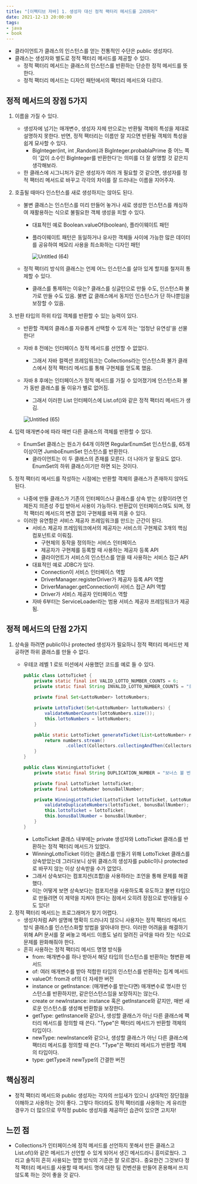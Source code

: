 ```yaml
---
title: "[이펙티브 자바] 1. 생성자 대신 정적 팩터리 메서드를 고려하라"  
date: 2021-12-13 20:00:00 
tags:
- java
- book
---
```


- 클라이언트가 클래스의 인스턴스를 얻는 전통적인 수단은 public 생성자다.
- 클래스는 생성자와 별도로 정적 팩터리 메서드를 제공할 수 있다.
    - 정적 팩터리 메서드는 클래스의 인스턴스를 반환하는 단순한 정적 메서드를 뜻한다.
    - 정적 팩터리 메서드는 디자인 패턴에서의 팩터리 메서드와 다르다.

## 정적 메서드의 장점 5가지

1. 이름을 가질 수 있다.
    - 생성자에 넘기는 매개변수, 생성자 자체 만으로는 반환될 객체의 특성을 제대로 설명하지 못한다.
      반면, 정적 팩터리는 이름만 잘 지으면 반환될 객체의 특성을 쉽게 묘사할 수 있다.
        - BigInteger(int, int ,Random)과 BigInteger.probablaPrime 중 어느 쪽이
          '값이 소수인 BigInteger를 반환한다'는 의미를 더 잘 설명할 것 같은지 생각해보라.
    - 한 클래스에 시그니처가 같은 생성자가 여러 개 필요할 것 같으면, 생성자를 정적 팩터리 메서드로 바꾸고 각각의 차이를 잘 드러내는 이름을 지어주자.
2. 호출될 때마다 인스턴스를 새로 생성하지는 않아도 된다.
    - 불변 클래스는 인스턴스를 미리 만들어 놓거나 새로 생성한 인스턴스를 캐싱하여 재활용하는 식으로 불필요한 객체 생성을 피할 수 있다.
        - 대표적인 예로 Boolean.valueOf(boolean), 플라이웨이트 패턴
        - 플라이웨이트 패턴은 동일하거나 유사한 객체들 사이에 가능한 많은 데이터를 공유하여 메모리 사용을 최소화하는 디자인 패턴

            ![Untitled (64)](https://user-images.githubusercontent.com/62014888/146127817-4b75b2b3-9e47-4a6f-87ee-38629537abd7.png)
    
    - 정적 팩터리 방식의 클래스는 언제 어느 인스턴스를 살아 있게 할지를 철저히 통제할 수 있다.
        - 클래스를 통제하는 이유는?
          클래스를 싱글턴으로 만들 수도, 인스턴스화 불가로 만들 수도 있음.
          불변 값 클래스에서 동치인 인스턴스가 단 하나뿐임을 보장할 수 있음.
3. 반환 타입의 하위 타입 객체를 반환할 수 있는 능력이 있다.
    - 반환할 객체의 클래스를 자유롭게 선택할 수 있게 하는 '엄청난 유연성'을 선물한다!
    - 자바 8 전에는 인터페이스 정적 메서드를 선언할 수 없었다.
        - 그래서 자바 컬렉션 프레임워크는 Collections라는 인스턴스화 불가 클래스에서 정적 팩터리 메서드를 통해 구현체를 얻도록 했음.
    - 자바 8 후에는 인터페이스가 정적 메서드를 가질 수 있어졌기에 인스턴스화 불가 동반 클래스를 둘 이유가 별로 없어짐.
        - 그래서 이러한 List 인터페이스에 List.of()와 같은 정적 팩터리 메서드가 생김.

        ![Untitled (65)](https://user-images.githubusercontent.com/62014888/146127819-698c8dac-3c7a-4ea7-9fab-126a262cf05a.png)


1. 입력 매개변수에 따라 매번 다른 클래스의 객체를 반환할 수 있다.
    - EnumSet 클래스는 원소가 64개 이하면 RegularEnumSet 인스턴스를, 65개 이상이면 JumboEnumSet 인스턴스를 반환한다.
        - 클라이언트는 이 두 클래스의 존재를 모른다. 더 나아가 알 필요도 없다. EnumSet의 하위 클래스이기만 하면 되는 것이다.

2. 정적 팩터리 메서드를 작성하는 시점에는 반환할 객체의 클래스가 존재하지 않아도 된다.
    - 나중에 만들 클래스가 기존의 인터페이스나 클래스를 상속 받는 상황이라면 언제든지 의존성 주입 받아서 사용이 가능하다.
      반환값이 인터페이스여도 되며, 정적 팩터리 메서드의 변경 없이 구현체를 바꿔 끼울 수 있다.
    - 이러한 유연함은 서비스 제공자 프레임워크를 만드는 근간이 된다.
        - 서비스 제공자 프레임워크에서의 제공자는 서비스의 구현체로 3개의 핵심 컴포넌트로 이뤄짐.
            - 구현체의 동작을 정의하는 서비스 인터페이스
            - 제공자가 구현체를 등록할 때 사용하는 제공자 등록 API
            - 클라이언트가 서비스의 인스턴스를 얻을 때 사용하는 서비스 접근 API
        - 대표적인 예로 JDBC가 있다.
            - Connection이 서비스 인터페이스 역할
            - DriverManager.registerDriver가 제공자 등록 API 역할
            - DriverManager.getConnection이 서비스 접근 API 역할
            - Driver가 서비스 제공자 인터페이스 역할
        - 자바 6부터는 ServiceLoader라는 범용 서비스 제공자 프레임워크가 제공됨.

## 정적 메서드의 단점 2가지

1. 상속을 하려면 public이나 protected 생성자가 필요하니 정적 팩터리 메서드만 제공하면 하위 클래스를 만들 수 없다.
    - 우테코 레벨 1 로또 미션에서 사용했던 코드를 예로 들 수 있다.

        ```java
        public class LottoTicket {
            private static final int VALID_LOTTO_NUMBER_COUNTS = 6;
            private static final String INVALID_LOTTO_NUMBER_COUNTS = "로또 티켓은 중복되지 않은 6자리의 숫자로 구성되어야 합니다.";
            
            private final Set<LottoNumber> lottoNumbers;
        
            private LottoTicket(Set<LottoNumber> lottoNumbers) {
                validateNumberCounts(lottoNumbers.size());
                this.lottoNumbers = lottoNumbers;
            }
        
            public static LottoTicket generateTicket(List<LottoNumber> numbers) {
                return numbers.stream()
                        .collect(Collectors.collectingAndThen(Collectors.toSet(), LottoTicket::new));
            }
        }
        
        public class WinningLottoTicket {
            private static final String DUPLICATION_NUMBER = "보너스 볼 번호는 당첨 번호와 중복될 수 없습니다.";
        
            private final LottoTicket lottoTicket;
            private final LottoNumber bonusBallNumber;
        
            private WinningLottoTicket(LottoTicket lottoTicket, LottoNumber bonusBallNumber) {
                validateDuplicateNumbers(lottoTicket, bonusBallNumber);
                this.lottoTicket = lottoTicket;
                this.bonusBallNumber = bonusBallNumber;
            }
        }
        ```

        - LottoTicket 클래스 내부에는 private 생성자와 LottoTicket 클래스를 반환하는 정적 팩터리 메서드가 있었다.
        - WinningLottoTicket 이라는 클래스를 만들기 위해 LottoTicket 클래스를 상속받았는데 그러다보니 상위 클래스의 생성자를 public이나 protected로 바꾸지 않는 이상 상속받을 수가 없었다.
        - 그래서 상속보다는 컴포지션(조합)을 사용하라는 조언을 통해 문제를 해결했다.
        - 이는 어떻게 보면 상속보다는 컴포지션을 사용하도록 유도하고 불변 타입으로 만들려면 이 제약을 지켜야 한다는 점에서 오히려 장점으로 받아들일 수도 있다!
2. 정적 팩터리 메서드는 프로그래머가 찾기 어렵다.
    - 생성자처럼 API 설명에 명확히 드러나지 않으니 사용자는 정적 팩터리 메서드 방식 클래스를 인스턴스화할 방법을 알아내야 한다.
      이러한 어려움을 해결하기 위해 API 문서를 잘 써놓고 메서드 이름도 널리 알려진 규약을 따라 짓는 식으로 문제를 완화해줘야 한다.
    - 흔히 사용하는 정적 팩터리 메서드 명명 방식들
        - from: 매개변수를 하나 받아서 해당 타입의 인스턴스를 반환하는 형변환 메서드
        - of: 여러 매개변수를 받아 적합한 타입의 인스턴스를 반환하는 집계 메서드
        - valueOf: from과 of의 더 자세한 버전
        - instance or getInstance: (매개변수를 받는다면) 매개변수로 명시한 인스턴스를 반환하지만, 같은인스턴스임을 보장하지는 않는다.
        - create or newInstance: instance 혹은 getInstance와 같지만, 매번 새로운 인스턴스를 생성해 반환함을 보장한다.
        - getType: getInstance와 같으나, 생성할 클래스가 아닌 다른 클래스에 팩터리 메서드를 정의할 때 쓴다. "Type"은 팩터리 메서드가 반환할 객체의 타입이다.
        - newType: newInstance와 같으나, 생성할 클래스가 아닌 다른 클래스에 팩터리 메서드를 정의할 때 쓴다. "Type"은 팩터리 메서드가 반환할 객체의 타입이다.
        - type: getType과 newType의 간결한 버전

## 핵심정리

- 정적 팩터리 메서드와 public 생성자는 각자의 쓰임새가 있으니 상대적인 장단점을 이해하고 사용하는 것이 좋다.
  그렇다 하더라도 정적 팩터리를 사용하는 게 유리한 경우가 더 많으므로 무작정 public 생성자를 제공하던 습관이 있으면 고치자!
  

## 느낀 점

- Collections가 인터페이스에 정적 메서드를 선언하지 못해서 만든 클래스고
  List.of()와 같은 메서드가 선언할 수 있게 되어서 생긴 메서드라니 흥미로웠다.
  그리고 솔직히 흔히 사용되는 명명 방식의 기준은 잘 모르겠다.. 중요한건 그것보다
  정적 팩터리 메서드를 사용할 때 메서드 명에 대한 팀 컨벤션을 만들어 혼용해서 쓰지 않도록 하는 것이 좋을 것 같다.